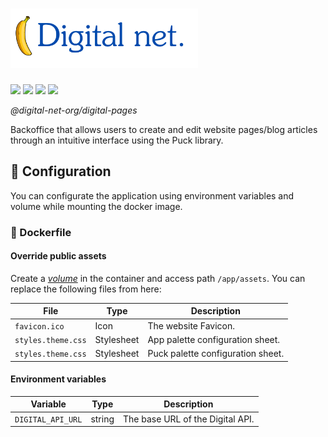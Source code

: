 <h1>
    <img width="300" src="https://raw.githubusercontent.com/digital-net-org/.github/refs/heads/master/assets/logo_v2025.svg">
</h1>
<div justify="center">
    <a href="https://www.docker.com/"><img src="https://img.shields.io/badge/Docker-blue.svg?color=1d63ed"></a>
    <a href="https://www.typescriptlang.org/"><img src="https://img.shields.io/badge/Typescript-blue.svg?color=3178c6"></a>
    <a href="https://react.dev/"><img src="https://img.shields.io/badge/React-blue.svg?color=00d8ff"></a>
    <a href="https://puckeditor.com/"><img src="https://img.shields.io/badge/Puck-black.svg?color=111111"></a>
</div>

_@digital-net-org/digital-pages_

Backoffice that allows users to create and edit website pages/blog articles through an intuitive interface using the
Puck library.

## :memo: Configuration

You can configurate the application using environment variables and volume while mounting the docker image.

### :whale2: Dockerfile

#### Override public assets

Create a [_volume_](https://docs.docker.com/engine/storage/volumes/) in the container and access path `/app/assets`. You
can replace the following files from here:

| File               | Type       | Description                       |
| ------------------ | ---------- | --------------------------------- |
| `favicon.ico`      | Icon       | The website Favicon.              |
| `styles.theme.css` | Stylesheet | App palette configuration sheet.  |
| `styles.theme.css` | Stylesheet | Puck palette configuration sheet. |

#### Environment variables

| Variable          | Type   | Description                      |
| ----------------- | ------ | -------------------------------- |
| `DIGITAL_API_URL` | string | The base URL of the Digital API. |
